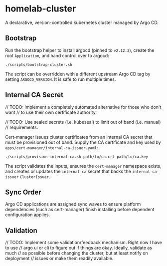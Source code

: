 # homelab-cluster

A declarative, version-controlled kubernetes cluster managed by Argo CD.

## Bootstrap

Run the bootstrap helper to install argocd (pinned to `v2.12.3`), create the
root `Application`, and hand control over to argocd:

```shell
./scripts/bootstrap-cluster.sh
```

The script can be overridden with a different upstream Argo CD tag by setting
`ARGOCD_VERSION`. It is safe to run multiple times.

## Internal CA Secret

// TODO: Implement a completely automated alternative for those who don't want 
// to use their own certificate authority.

// TODO: Use sealed secrets (i.e. kubeseal) to limit out of band (i.e. manual)
// requirements.

Cert-manager issues cluster certificates from an internal CA secret that must be
provisioned out of band. Supply the CA certificate and key used by
`apps/cert-manager/internal-ca-issuer.yaml`:

```shell
./scripts/provision-internal-ca.sh path/to/ca.crt path/to/ca.key
```

The script validates the inputs, ensures the `cert-manager` namespace exists,
and creates or updates the `internal-ca` secret that backs the
`internal-ca-issuer` `ClusterIssuer`.

## Sync Order

Argo CD applications are assigned sync waves to ensure platform dependencies
(such as cert-manager) finish installing before dependent configuration applies.

## Validation

// TODO: Implement some validation/feedback mechanism. Right now I have to use
// argo ui or cli to figure out if things are okay. Ideally, validate as much 
// as possible before changing the cluster, but at least notify on deployment
// issues or make them readily available.
